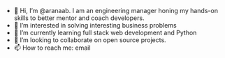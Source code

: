 - 👋 Hi, I’m @aranaab. I am an engineering manager honing my hands-on skills to better mentor and coach developers.
- 👀 I’m interested in solving interesting business problems
- 🌱 I’m currently learning full stack web development and Python
- 💞️ I’m looking to collaborate on open source projects.
- 📫 How to reach me: email

<!---
aranaab/aranaab is a ✨ special ✨ repository because its `README.md` (this file) appears on your GitHub profile.
You can click the Preview link to take a look at your changes.
--->

